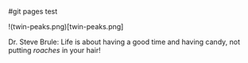 #git pages test

!(twin-peaks.png)[twin-peaks.png]

Dr. Steve Brule: Life is about having a good time and having candy, not putting *roaches* in your hair! 
